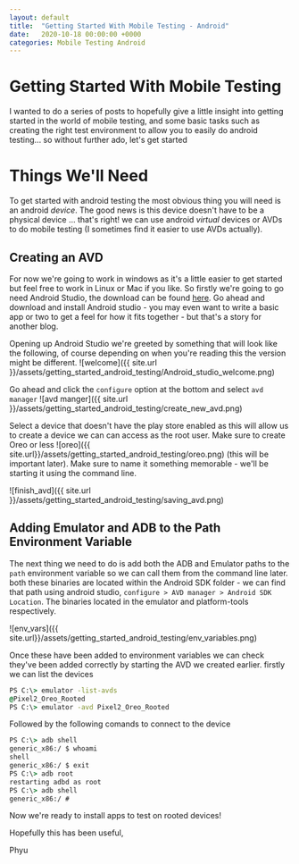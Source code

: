 ```yaml
---
layout: default
title:  "Getting Started With Mobile Testing - Android"
date:   2020-10-18 00:00:00 +0000
categories: Mobile Testing Android 
---
```

# Getting Started With Mobile Testing 

I wanted to do a series of posts to hopefully give a little insight into getting started in the world of mobile testing, and some basic tasks such as creating the right test environment to allow you to easily do android testing... so without further ado, let's get started

# Things We'll Need

To get started with android testing the most obvious thing you will need is an android _device_. The good news is this device doesn't have to be a physical device ... that's right! we can use android _virtual_ devices or AVDs to do mobile testing (I sometimes find it easier to use AVDs actually).

## Creating an AVD

For now we're going to work in windows as it's a little easier to get started but feel free to work in Linux or Mac if you like. So firstly we're going to go need Android Studio, the download can be found [here][1]. Go ahead and download and install Android studio - you may even want to write a basic app or two to get a feel for how it fits together - but that's a story for another blog.

Opening up Android Studio we're greeted by something that will look like the following, of course depending on when you're reading this the version might be different.
![welcome]({{ site.url }}/assets/getting_started_android_testing/Android_studio_welcome.png)

Go ahead and click the `configure` option at the bottom and select  `avd manager` ![avd manger]({{ site.url }}/assets/getting_started_android_testing/create_new_avd.png)

Select a device that doesn't have the play store enabled as this will allow us to create a device we can can access as the root user. Make sure to create Oreo or less ![oreo]({{ site.url}}/assets/getting_started_android_testing/oreo.png) 
(this will be important later). Make sure to name it something memorable - we'll be starting it using the command line.

![finish_avd]({{ site.url }}/assets/getting_started_android_testing/saving_avd.png)

## Adding Emulator and ADB to the Path Environment Variable
The next thing we need to do is add both the ADB and Emulator paths to the `path` environment variable so we can call them from the command line later. both these binaries are located within the Android SDK folder - we can find that path using android studio, `configure > AVD manager > Android SDK Location`. The binaries located in the emulator and platform-tools respectively.

![env_vars]({{ site.url}}/assets/getting_started_android_testing/env_variables.png)

Once these have been added to environment variables we can check they've been added correctly by starting the AVD we created earlier. firstly we can list the devices

```cmd
PS C:\> emulator -list-avds
@Pixel2_Oreo_Rooted
PS C:\> emulator -avd Pixel2_Oreo_Rooted

```

Followed by the following comands to connect to the device
```cmd
PS C:\> adb shell
generic_x86:/ $ whoami
shell
generic_x86:/ $ exit
PS C:\> adb root
restarting adbd as root
PS C:\> adb shell
generic_x86:/ #
```

Now we're ready to install apps to test on rooted devices!

Hopefully this has been useful,

Phyu






[1]: https://developer.android.com/studio
